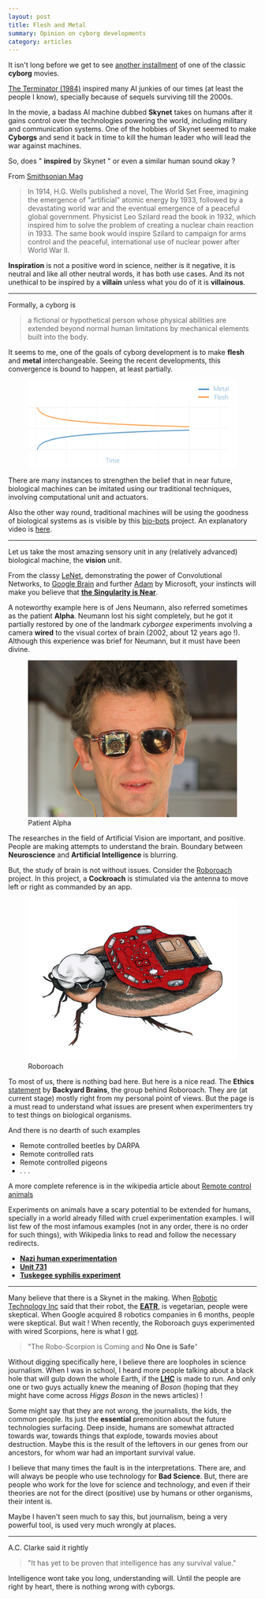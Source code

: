 ```yaml
---
layout: post
title: Flesh and Metal
summary: Opinion on cyborg developments
category: articles
---
```


<span class="dropcap">I</span>t isn't long before we get to see [another installment](http://www.imdb.com/title/tt1340138/) of one of the classic **cyborg** movies.

[The Terminator (1984)](http://www.imdb.com/title/tt0088247/) inspired many AI junkies of our times (at least the people I know), specially because of sequels surviving till the 2000s.

In the movie, a badass AI machine dubbed **Skynet** takes on humans after it gains control over the technologies powering the world, including military and communication systems. One of the hobbies of Skynet seemed to make **Cyborgs** and send it back in time to kill the human leader who will lead the war against machines.

So, does " **inspired** by Skynet " or even a similar human sound okay ?

From [Smithsonian Mag](http://www.smithsonianmag.com/science-nature/ten-inventions-inspired-by-science-fiction-128080674/?no-ist)

>In 1914, H.G. Wells published a novel, The World Set Free, imagining the emergence of "artificial" atomic energy by 1933, followed by a devastating world war and the eventual emergence of a peaceful global government. Physicist Leo Szilard read the book in 1932, which inspired him to solve the problem of creating a nuclear chain reaction in 1933. The same book would inspire Szilard to campaign for arms control and the peaceful, international use of nuclear power after World War II.

**Inspiration** is not a positive word in science, neither is it negative, it is neutral and like all other neutral words, it has both use cases. And its not unethical to be inspired by a **villain** unless what you do of it is **villainous**.

---

Formally, a cyborg is

> a fictional or hypothetical person whose physical abilities are extended beyond normal human limitations by mechanical elements built into the body.

It seems to me, one of the goals of cyborg development is to make **flesh** and **metal** interchangeable.
Seeing the recent developments, this convergence is bound to happen, at least partially.

<figure>
<img src="/images/posts/flesh/convergence.png">
</figure>

There are many instances to strengthen the belief that in near future, biological machines can be imitated using our traditional techniques, involving computational unit and actuators.

Also the other way round, traditional machines will be using the goodness of biological systems as is visible by this [bio-bots](http://news.illinois.edu/news/12/1115bio-bots_RashidBashir.html) project. An explanatory video is [here](https://www.youtube.com/watch?v=skCzl7FlM34).

---

Let us take the most amazing sensory unit in any (relatively advanced) biological machine, the **vision** unit.

From the classy [LeNet](http://yann.lecun.com/exdb/lenet/), demonstrating the power of Convolutional Networks, to [Google Brain](http://en.wikipedia.org/wiki/Google_Brain) and further [Adam](http://research.microsoft.com/en-us/news/features/dnnvision-071414.aspx) by Microsoft, your instincts will make you believe that **[the Singularity is Near](https://www.goodreads.com/book/show/83518.The_Singularity_is_Near)**.

A noteworthy example here is of Jens Neumann, also referred sometimes as the patient **Alpha**. Neumann lost his sight completely, but he got it partially restored by one of the landmark *cyborgee* experiments involving a camera **wired** to the visual cortex of brain (2002, about 12 years ago !). Although this experience was brief for Neumann, but it must have been divine.

<figure>
	<img src="/images/posts/flesh/alpha.png">
	<figcaption>Patient Alpha</figcaption>
</figure>

The researches in the field of Artificial Vision are important, and positive. People are making attempts to understand the brain. Boundary between **Neuroscience** and **Artificial Intelligence** is blurring.

But, the study of brain is not without issues.
Consider the [Roboroach](https://backyardbrains.com/products/roboroach) project. In this project, a **Cockroach** is stimulated via the antenna to move left or right as commanded by an app.

<figure>
	<img src="/images/posts/flesh/roboroach.png">
	<figcaption>Roboroach</figcaption>
</figure>

To most of us, there is nothing bad here.
But here is a nice read.
The **Ethics** [statement](http://wiki.backyardbrains.com/Ethical_Issues_Regarding_Using_Invertebrates_in_Education) by **Backyard Brains**, the group behind Roboroach.
They are (at current stage) mostly right from my personal point of views.
But the page is a must read to understand what issues are present when experimenters try to test things on biological organisms.

And there is no dearth of such examples

- Remote controlled beetles by DARPA
- Remote controlled rats
- Remote controlled pigeons
- . . .

A more complete reference is in the wikipedia article about [Remote control animals](http://en.wikipedia.org/wiki/Remote_control_animal)

Experiments on animals have a scary potential to be extended for humans, specially in a world already filled with cruel experimentation examples. I will list few of the most infamous examples (not in any order, there is no order for such things), with Wikipedia links to read and follow the necessary redirects.

- **[Nazi human experimentation](http://en.wikipedia.org/wiki/Nazi_human_experimentation)**
- **[Unit 731](http://en.wikipedia.org/wiki/Unit_731)**
- **[Tuskegee syphilis experiment](http://en.wikipedia.org/wiki/Tuskegee_syphilis_experiment)**

---

Many believe that there is a Skynet in the making. When [Robotic Technology Inc](http://www.robotictechnologyinc.com/index.php/home) said that their robot, the **[EATR](http://www.robotictechnologyinc.com/index.php/EATR)**, is vegetarian, people were skeptical. When Google acquired 8 robotics companies in 6 months, people were skeptical. But wait ! When recently, the Roboroach guys experimented with wired Scorpions, here is what I [got](http://www.popularmechanics.com/science/health/nueroscience/the-robo-scorpion-is-coming-and-no-one-is-safe-17035113?click=pm_latest).

> "The Robo-Scorpion is Coming and **No One is Safe**"

Without digging specifically here, I believe there are loopholes in science journalism.
When I was in school, I heard more people talking about a black hole that will gulp down the whole Earth, if the **[LHC](http://en.wikipedia.org/wiki/Large_Hadron_Collider)** is made to run.
And only one or two guys actually knew the meaning of *Boson* (hoping that they might have come across *Higgs Boson* in the news articles) !

Some might say that they are not wrong, the journalists, the kids, the common people. Its just the **essential** premonition about the future technologies surfacing.
Deep inside, humans are somewhat attracted towards war, towards things that explode, towards movies about destruction. Maybe this is the result of the leftovers in our genes from our ancestors, for whom war had an important survival value.

I believe that many times the fault is in the interpretations. There are, and will always be people who use technology for **Bad Science**. But, there are people who work for the love for science and technology, and even if their theories are not for the direct (positive) use by humans or other organisms, their intent is.

Maybe I haven't seen much to say this, but journalism, being a very powerful tool, is used very much wrongly at places.

---

A.C. Clarke said it rightly

> "It has yet to be proven that intelligence has any survival value."

Intelligence wont take you long, understanding will.
Until the people are right by heart, there is nothing wrong with cyborgs.
